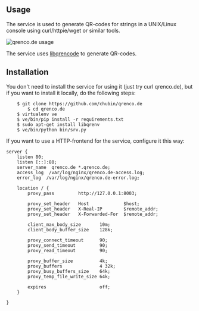 ## Usage

The service is used to generate QR-codes for strings in a UNIX/Linux console
using curl/httpie/wget or similar tools. 

![qrenco.de usage](http://igor.chub.in/download/qrenco.de.png)

The service uses [libqrencode](https://github.com/fukuchi/libqrencode) to generate QR-codes.

## Installation 

You don't need to install the service for using it (just try curl qrenco.de),
but if you want to install it locally, do the following steps:

```
	$ git clone https://github.com/chubin/qrenco.de
        $ cd qrenco.de
	$ virtualenv ve
	$ ve/bin/pip install -r requirements.txt
	$ sudo apt-get install libqrenv
	$ ve/bin/python bin/srv.py
```

If you want to use a HTTP-frontend for the service,
configure it this way:

```
server {
    listen 80;
    listen [::]:80;
    server_name  qrenco.de *.qrenco.de;
    access_log  /var/log/nginx/qrenco.de-access.log;
    error_log  /var/log/nginx/qrenco.de-error.log;

    location / {
        proxy_pass         http://127.0.0.1:8003;

        proxy_set_header   Host             $host;
        proxy_set_header   X-Real-IP        $remote_addr;
        proxy_set_header   X-Forwarded-For  $remote_addr;

        client_max_body_size       10m;
        client_body_buffer_size    128k;

        proxy_connect_timeout      90;
        proxy_send_timeout         90;
        proxy_read_timeout         90;

        proxy_buffer_size          4k;
        proxy_buffers              4 32k;
        proxy_busy_buffers_size    64k;
        proxy_temp_file_write_size 64k;

        expires                    off;
    }

}

```
